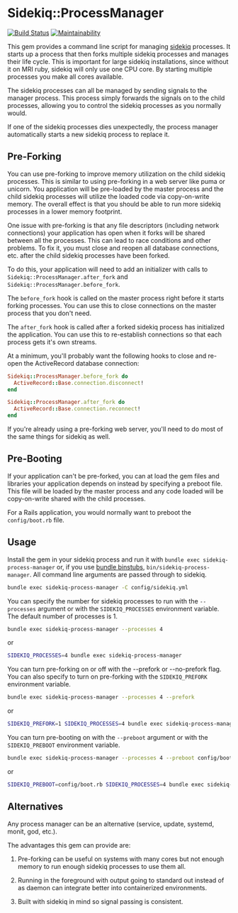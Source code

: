 # Sidekiq::ProcessManager

[![Build Status](https://travis-ci.com/bdurand/sidekiq-process_manager.svg?branch=master)](https://travis-ci.com/bdurand/sidekiq-process_manager)
[![Maintainability](https://api.codeclimate.com/v1/badges/ed89164d480af0e1442e/maintainability)](https://codeclimate.com/github/bdurand/sidekiq-process_manager/maintainability)

This gem provides a command line script for managing [sidekiq](https://github.com/mperham/sidekiq) processes. It starts up a process that then forks multiple sidekiq processes and manages their life cycle. This is important for large sidekiq installations, since without it on MRI ruby, sidekiq will only use one CPU core. By starting multiple processes you make all cores available.

The sidekiq processes can all be managed by sending signals to the manager process. This process simply forwards the signals on to the child processes, allowing you to control the sidekiq processes as you normally would.

If one of the sidekiq processes dies unexpectedly, the process manager automatically starts a new sidekiq process to replace it.

## Pre-Forking

You can use pre-forking to improve memory utilization on the child sidekiq processes. This is similar to using pre-forking in a web server like puma or unicorn. You application will be pre-loaded by the master process and the child sidekiq processes will utilize the loaded code via copy-on-write memory. The overall effect is that you should be able to run more sidekiq processes in a lower memory footprint.

One issue with pre-forking is that any file descriptors (including network connections) your application has open when it forks will be shared between all the processes. This can lead to race conditions and other problems. To fix it, you must close and reopen all database connections, etc. after the child sidekiq processes have been forked.

To do this, your application will need to add an initializer with calls to `Sidekiq::ProcessManager.after_fork` and `Sidekiq::ProcessManager.before_fork`.

The `before_fork` hook is called on the master process right before it starts forking processes. You can use this to close connections on the master process that you don't need.

The `after_fork` hook is called after a forked sidekiq process has initialized the application. You can use this to re-establish connections so that each process gets it's own streams.

At a minimum, you'll probably want the following hooks to close and re-open the ActiveRecord database connection:

```ruby
Sidekiq::ProcessManager.before_fork do
  ActiveRecord::Base.connection.disconnect!
end

Sidekiq::ProcessManager.after_fork do
  ActiveRecord::Base.connection.reconnect!
end
```

If you're already using a pre-forking web server, you'll need to do most of the same things for sidekiq as well.

## Pre-Booting

If your application can't be pre-forked, you can at load the gem files and libraries your application depends on instead by specifying a preboot file. This file will be loaded by the master process and any code loaded will be copy-on-write shared with the child processes.

For a Rails application, you would normally want to preboot the `config/boot.rb` file.

## Usage

Install the gem in your sidekiq process and run it with `bundle exec sidekiq-process-manager` or, if you use [bundle binstubs](https://bundler.io/man/bundle-binstubs.1.html), `bin/sidekiq-process-manager`. All command line arguments are passed through to sidekiq.

```bash
bundle exec sidekiq-process-manager -C config/sidekiq.yml
```

You can specify the number for sidekiq processes to run with the `--processes` argument or with the `SIDEKIQ_PROCESSES` environment variable. The default number of processes is 1.

```bash
bundle exec sidekiq-process-manager --processes 4
```

or

```bash
SIDEKIQ_PROCESSES=4 bundle exec sidekiq-process-manager
```

You can turn pre-forking on or off with the --prefork or --no-prefork flag. You can also specify to turn on pre-forking with the `SIDEKIQ_PREFORK` environment variable.

```bash
bundle exec sidekiq-process-manager --processes 4 --prefork
```

or

```bash
SIDEKIQ_PREFORK=1 SIDEKIQ_PROCESSES=4 bundle exec sidekiq-process-manager
```

You can turn pre-booting on with the `--preboot` argument or with the `SIDEKIQ_PREBOOT` environment variable.

```bash
bundle exec sidekiq-process-manager --processes 4 --preboot config/boot.rb
```

or

```bash
SIDEKIQ_PREBOOT=config/boot.rb SIDEKIQ_PROCESSES=4 bundle exec sidekiq-process-manager
```

## Alternatives

Any process manager can be an alternative (service, update, systemd, monit, god, etc.).

The advantages this gem can provide are:

1. Pre-forking can be useful on systems with many cores but not enough memory to run enough sidekiq processes to use them all.

2. Running in the foreground with output going to standard out instead of as daemon can integrate better into containerized environments.

3. Built with sidekiq in mind so signal passing is consistent.
